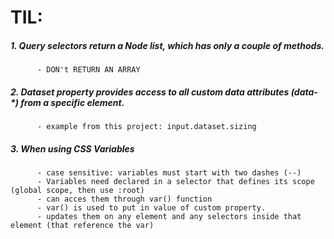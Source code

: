 # TIL:

##### 1.  Query selectors return a Node list, which has only a couple of methods.
          - DON't RETURN AN ARRAY
##### 2.  Dataset property provides access to all custom data attributes (data-\*) from a specific element.
          - example from this project: input.dataset.sizing
##### 3.  When using CSS Variables
          - case sensitive: variables must start with two dashes (--)
          - Variables need declared in a selector that defines its scope (global scope, then use :root)
          - can acces them through var() function
          - var() is used to put in value of custom property.
          - updates them on any element and any selectors inside that element (that reference the var)
